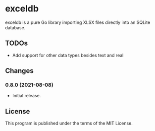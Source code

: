 # exceldb

exceldb is a pure Go library importing XLSX files directly into an SQLite database. 

## TODOs
* Add support for other data types besides text and real

## Changes

### 0.8.0 (2021-08-08)

* Initial release.

## License

This program is published under the terms of the MIT License.

